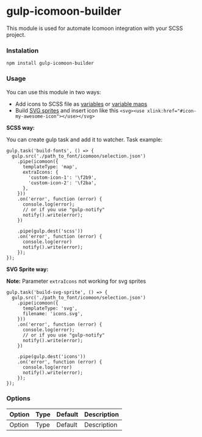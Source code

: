# gulp-icomoon-builder
This module is used for automate Icomoon integration with your SCSS project.

### Instalation
`npm install gulp-icomoon-builder`

### Usage
You can use this module in two ways:
 * Add icons to SCSS file as [variables](http://sass-lang.com/guide#topic-2) or [variable maps](http://blog.grayghostvisuals.com/sass/real-sass-real-maps/)
 * Build [SVG sprites](https://css-tricks.com/svg-sprites-use-better-icon-fonts/) and insert icon like this `<svg><use xlink:href="#icon-my-awesome-icon"></use></svg>`
 
**SCSS way:**

You can create gulp task and add it to watcher. Task example:
 
```
gulp.task('build-fonts', () => {
  gulp.src('./path_to_font/icomoon/selection.json')
    .pipe(icomoon({
      templateType: 'map',
      extraIcons: {
        'custom-icon-1': '\f2b9',
        'custom-icon-2': '\f2ba',
      },
    }))
    .on('error', function (error) {
      console.log(error);
      // or if you use "gulp-notify"
      notify().write(error);
    })

    .pipe(gulp.dest('scss'))
    .on('error', function (error) {
      console.log(error)
      notify().write(error);
    });
});
```
**SVG Sprite way:**

**Note:** Parameter `extraIcons` not working for svg sprites

```
gulp.task('build-svg-sprite', () => {
  gulp.src('./path_to_font/icomoon/selection.json')
    .pipe(icomoon({
      templateType: 'svg',
      filename: 'icons.svg',
    }))
    .on('error', function (error) {
      console.log(error);
      // or if you use "gulp-notify"
      notify().write(error);
    })

    .pipe(gulp.dest('icons'))
    .on('error', function (error) {
      console.log(error)
      notify().write(error);
    });
});
```

### Options

Option | Type | Default | Description
--- | --- | --- | ---
Option | Type | Default | Description























